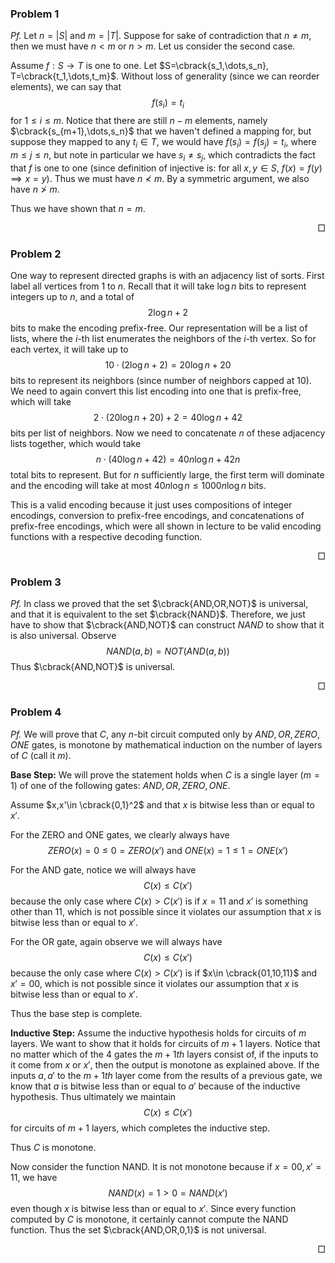 ### Problem 1
*Pf.* Let $n=|S|$ and $m=|T|$. Suppose for sake of contradiction that $n\neq m$, then we must have $n<m$ or $n>m$. Let us consider the second case. 

Assume $f:S\to T$ is one to one. Let $S=\cbrack{s_1,\dots,s_n}, T=\cbrack{t_1,\dots,t_m}$. Without loss of generality (since we can reorder elements), we can say that
$$f(s_i)=t_i$$
for $1\leq i\leq m$. Notice that there are still $n-m$ elements, namely $\cbrack{s_{m+1},\dots,s_n}$ that we haven't defined a mapping for, but suppose they mapped to any $t_i\in T$, we would have $f(s_i)=f(s_j)=t_i$, where $m\leq j\leq n$, but note in particular we have $s_i\neq s_j$, which contradicts the fact that $f$ is one to one (since definition of injective is: for all $x,y\in S$, $f(x)=f(y)\implies x=y$). Thus we must have $n\not < m$. By a symmetric argument, we also have $n\not > m$.

Thus we have shown that $n=m$.
<div style='text-align:right;'>&#x25A1;</div>

### Problem 2
One way to represent directed graphs is with an adjacency list of sorts. First label all vertices from 1 to $n$. Recall that it will take $\log{n}$ bits to represent integers up to $n$, and a total of
$$2\log{n}+2$$
bits to make the encoding prefix-free. Our representation will be a list of lists, where the $i$-th list enumerates the neighbors of the $i$-th vertex. So for each vertex, it will take up to
$$10\cdot (2\log{n}+2)=20\log{n}+20$$
bits to represent its neighbors (since number of neighbors capped at 10). We need to again convert this list encoding into one that is prefix-free, which will take
$$2\cdot (20\log{n}+20)+2=40\log{n}+42$$
bits per list of neighbors. Now we need to concatenate $n$ of these adjacency lists together, which would take
$$n\cdot(40\log{n}+42)=40n\log{n}+42n$$
total bits to represent. But for $n$ sufficiently large, the first term will dominate and the encoding will take at most $40n\log{n}\leq 1000n\log{n}$ bits. 

This is a valid encoding because it just uses compositions of integer encodings, conversion to prefix-free encodings, and concatenations of prefix-free encodings, which were all shown in lecture to be valid encoding functions with a respective decoding function.
<div style='text-align:right;'>&#x25A1;</div>

### Problem 3
*Pf.* In class we proved that the set $\cbrack{AND,OR,NOT}$ is universal, and that it is equivalent to the set $\cbrack{NAND}$. Therefore, we just have to show that $\cbrack{AND,NOT}$ can construct $NAND$ to show that it is also universal. Observe
$$NAND(a,b)=NOT(AND(a,b))$$
Thus $\cbrack{AND,NOT}$ is universal.
<div style='text-align:right;'>&#x25A1;</div>

### Problem 4
*Pf.* We will prove that $C$, any $n$-bit circuit computed only by $AND, OR,ZERO,ONE$ gates, is monotone by mathematical induction on the number of layers of $C$ (call it $m$).

**Base Step:** We will prove the statement holds when $C$ is a single layer ($m=1$) of one of the following gates: $AND, OR, ZERO, ONE$. 

Assume $x,x'\in \cbrack{0,1}^2$ and that $x$ is bitwise less than or equal to $x'$.

For the ZERO and ONE gates, we clearly always have
$$ZERO(x)=0\leq 0=ZERO(x')\text{ and } ONE(x)=1\leq1=ONE(x')$$

For the AND gate, notice we will always have
$$C(x)\leq C(x')$$
because the only case where $C(x)>C(x')$ is if $x=11$ and $x'$ is something other than $11$, which is not possible since it violates our assumption that $x$ is bitwise less than or equal to $x'$.

For the OR gate, again observe we will always have
$$C(x)\leq C(x')$$
because the only case where $C(x)>C(x')$ is if $x\in \cbrack{01,10,11}$ and $x'=00$, which is not possible since it violates our assumption that $x$ is bitwise less than or equal to $x'$.

Thus the base step is complete.

**Inductive Step:** Assume the inductive hypothesis holds for circuits of $m$ layers. We want to show that it holds for circuits of $m+1$ layers. Notice that no matter which of the 4 gates the $m+1th$ layers consist of, if the inputs to it come from $x$ or $x'$, then the output is monotone as explained above. If the inputs $a,a'$ to the $m+1th$ layer come from the results of a previous gate, we know that $a$ is bitwise less than or equal to $a'$ because of the inductive hypothesis. Thus ultimately we maintain
$$C(x)\leq C(x')$$
for circuits of $m+1$ layers, which completes the inductive step.

Thus $C$ is monotone.

Now consider the function NAND. It is not monotone because if $x=00,x'=11$, we have 
$$NAND(x)=1>0=NAND(x')$$
even though $x$ is bitwise less than or equal to $x'$. Since every function computed by $C$ is monotone, it certainly cannot compute the NAND function. Thus the set $\cbrack{AND,OR,0,1}$ is not universal. 
<div style='text-align:right;'>&#x25A1;</div>